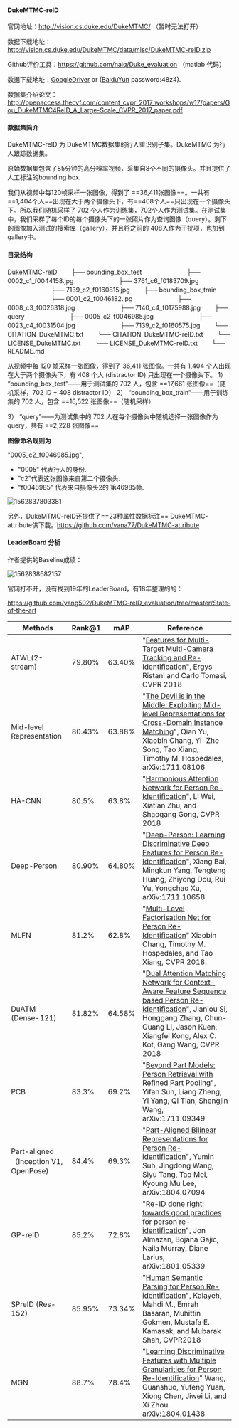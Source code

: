 #### DukeMTMC-reID

官网地址：http://vision.cs.duke.edu/DukeMTMC/ （暂时无法打开）

数据下载地址：http://vision.cs.duke.edu/DukeMTMC/data/misc/DukeMTMC-reID.zip 

Github评价工具：https://github.com/naiq/Duke_evaluation （matlab 代码）

数据下载地址：[GoogleDriver](https://drive.google.com/open?id=0B0VOCNYh8HeRSDRwczZIT0lZTG8) or ([BaiduYun](https://pan.baidu.com/s/1cIOYOu) password:48z4).

数据集介绍论文： http://openaccess.thecvf.com/content_cvpr_2017_workshops/w17/papers/Gou_DukeMTMC4ReID_A_Large-Scale_CVPR_2017_paper.pdf



#### 数据集简介

DukeMTMC-reID 为 DukeMTMC数据集的行人重识别子集。DukeMTMC 为行人跟踪数据集。

原始数据集包含了85分钟的高分辨率视频，采集自8个不同的摄像头。并且提供了人工标注的bounding box.

我们从视频中每120帧采样一张图像，得到了 ==36,411张图像==。一共有==1,404个人==出现在大于两个摄像头下，有==408个人==只出现在一个摄像头下。所以我们随机采样了 702 个人作为训练集，702个人作为测试集。在测试集中，我们采样了每个ID的每个摄像头下的一张照片作为查询图像（query）。剩下的图像加入测试的搜索库（gallery），并且将之前的 408人作为干扰项，也加到 gallery中。



#### 目录结构

DukeMTMC-reID
　　├── bounding_box_test
　　　　　　　├── 0002_c1_f0044158.jpg
　　　　　　　├── 3761_c6_f0183709.jpg
　　　　　　　├── 7139_c2_f0160815.jpg
　　├── bounding_box_train
　　　　　　　├── 0001_c2_f0046182.jpg
　　　　　　　├── 0008_c3_f0026318.jpg
　　　　　　　├── 7140_c4_f0175988.jpg
　　├── query
　　　　　　　├── 0005_c2_f0046985.jpg
　　　　　　　├── 0023_c4_f0031504.jpg
　　　　　　　├── 7139_c2_f0160575.jpg
　　└── CITATION_DukeMTMC.txt
　　└── CITATION_DukeMTMC-reID.txt
　　└── LICENSE_DukeMTMC.txt
　　└── LICENSE_DukeMTMC-reID.txt
　　└── README.md

从视频中每 120 帧采样一张图像，得到了 36,411 张图像。一共有 1,404 个人出现在大于两个摄像头下，有 408 个人 (distractor ID) 只出现在一个摄像头下。
1） “bounding_box_test”——用于测试集的 702 人，包含 ==17,661 张图像==（随机采样，702 ID + 408 distractor ID）
2） “bounding_box_train”——用于训练集的 702 人，包含 ==16,522 张图像==（随机采样）

3） “query”——为测试集中的 702 人在每个摄像头中随机选择一张图像作为 query，共有 ==2,228 张图像==



**图像命名规则为**

"0005_c2_f0046985.jpg", 

- "0005" 代表行人的身份. 
- "c2"代表这张图像来自第二个摄像头. 
- "f0046985" 代表来自摄像头2的 第46985帧.

![1562837803381](C:\Users\j00496872\Desktop\Notes\raw_images\1562837803381.png)

另外，DukeMTMC-reID还提供了==23种属性数据标注== DukeMTMC-attribute供下载。https://github.com/vana77/DukeMTMC-attribute



#### LeaderBoard 分析

作者提供的Baseline成绩：

![1562838682157](C:\Users\j00496872\Desktop\Notes\raw_images\1562838682157.png)

官网打不开，没有找到19年的LeaderBoard，有18年整理的的：

 https://github.com/yang502/DukeMTMC-reID_evaluation/tree/master/State-of-the-art



| Methods                               | Rank@1 | mAP    | Reference                                                    |
| ------------------------------------- | ------ | ------ | ------------------------------------------------------------ |
| ATWL(2-stream)                        | 79.80% | 63.40% | "[Features for Multi-Target Multi-Camera Tracking and Re-Identification](https://arxiv.org/abs/1803.10859)", Ergys Ristani and Carlo Tomasi, CVPR 2018 |
| Mid-level Representation              | 80.43% | 63.88% | "[The Devil is in the Middle: Exploiting Mid-level Representations for Cross-Domain Instance Matching](https://arxiv.org/abs/1711.08106)", Qian Yu, Xiaobin Chang, Yi-Zhe Song, Tao Xiang, Timothy M. Hospedales, arXiv:1711.08106 |
| HA-CNN                                | 80.5%  | 63.8%  | "[Harmonious Attention Network for Person Re-Identification](https://arxiv.org/abs/1802.08122)", Li Wei, Xiatian Zhu, and Shaogang Gong, CVPR 2018 |
| Deep-Person                           | 80.90% | 64.80% | "[Deep-Person: Learning Discriminative Deep Features for Person Re-Identification](https://arxiv.org/abs/1711.10658)", Xiang Bai, Mingkun Yang, Tengteng Huang, Zhiyong Dou, Rui Yu, Yongchao Xu, arXiv:1711.10658 |
| MLFN                                  | 81.2%  | 62.8%  | "[Multi-Level Factorisation Net for Person Re-Identification](https://arxiv.org/abs/1803.09132)" Xiaobin Chang, Timothy M. Hospedales, and Tao Xiang, CVPR 2018. |
| DuATM (Dense-121)                     | 81.82% | 64.58% | "[Dual Attention Matching Network for Context-Aware Feature Sequence based Person Re-Identification](https://arxiv.org/abs/1803.09937)", Jianlou Si, Honggang Zhang, Chun-Guang Li, Jason Kuen, Xiangfei Kong, Alex C. Kot, Gang Wang, CVPR 2018 |
| PCB                                   | 83.3%  | 69.2%  | "[Beyond Part Models: Person Retrieval with Refined Part Pooling](https://arxiv.org/abs/1711.09349)", Yifan Sun, Liang Zheng, Yi Yang, Qi Tian, Shengjin Wang, arXiv:1711.09349 |
| Part-aligned（Inception V1, OpenPose) | 84.4%  | 69.3%  | "[Part-Aligned Bilinear Representations for Person Re-identification](https://arxiv.org/abs/1804.07094)", Yumin Suh, Jingdong Wang, Siyu Tang, Tao Mei, Kyoung Mu Lee, arXiv:1804.07094 |
| GP-reID                               | 85.2%  | 72.8%  | "[Re-ID done right: towards good practices for person re-identification](https://arxiv.org/abs/1801.05339)", Jon Almazan, Bojana Gajic, Naila Murray, Diane Larlus, arXiv:1801.05339 |
| SPreID (Res-152)                      | 85.95% | 73.34% | "[Human Semantic Parsing for Person Re-identification](https://arxiv.org/abs/1804.00216)", Kalayeh, Mahdi M., Emrah Basaran, Muhittin Gokmen, Mustafa E. Kamasak, and Mubarak Shah, CVPR2018 |
| MGN                                   | 88.7%  | 78.4%  | "[Learning Discriminative Features with Multiple Granularities for Person Re-Identification](https://arxiv.org/abs/1804.01438)" Wang, Guanshuo, Yufeng Yuan, Xiong Chen, Jiwei Li, and Xi Zhou. arXiv:1804.01438 |